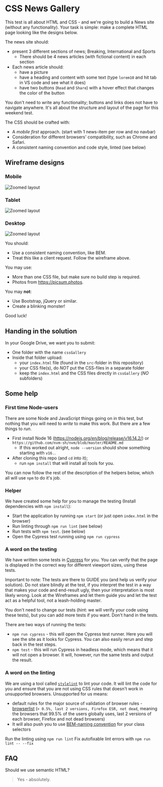# CSS News Gallery

This test is all about HTML and CSS - and we're going to build a News site (without any functionality). Your task is simple: make a complete HTML page looking like the designs below.

The news site should:

- present 3 different sections of news; Breaking, International and Sports
  - There should be 4 news articles (with fictional content) in each section
- Each news article should:
  - have a picture
  - have a heading and content with some text (type `lorem10` and hit tab in VS code and see what it does)
  - have two buttons (`Read` and `Share`) with a hover effect that changes the color of the button

You don't need to write any functionality; buttons and links does not have to navigate anywhere. It's all about the structure and layout of the page for this weekend test.

The CSS should be crafted with:

- A *mobile first* approach. (start with 1 news-item per row and no navbar)
- Consideration for different browsers' compatibility, such as Chrome and Safari.
- A consistent naming convention and code style, linted (see below)

## Wireframe designs

### Mobile

![Zoomed layout](assets/mobile.jpg)

### Tablet

![Zoomed layout](assets/tablet.jpg)

### Desktop

![Zoomed layout](assets/desktop.jpg)

You should:

- Use a consistent naming convention, like BEM.
- Treat this like a client request. Follow the wireframe above.

You may use:

- More than one CSS file, but make sure no build step is required.
- Photos from <https://picsum.photos>.

You may **not**:

- Use Bootstrap, jQuery or similar.
- Create a blinking monster!

Good luck!

## Handing in the solution

In your Google Drive, we want you to submit:

- One folder with the name `cssGallery`
- Inside that folder upload:
  - your `index.html` file (found in the `src`-folder in this repository)
  - your CSS file(s), do *NOT* put the CSS-files in a separate folder
  - keep the `index.html` and the CSS files directly in `cssGallery` (*NO* subfolders)

## Some help

### First time Node-users

There are some Node and JavaScript things going on in this test, but nothing that you will need to *write* to make this work. But there are a few things to *run*.

- First install Node 16 (<https://nodejs.org/en/blog/release/v16.14.2/>) or `https://github.com/nvm-sh/nvm/blob/master/README.md`
  - If this worked out alright, `node --version` should show something starting with `v16.`.
- After cloning this repo (and `cd` into it);
  - run `npm install` that will install all tools for you.

You can now follow the rest of the description of the helpers below, which all will use `npm` to do it's job.

### Helper

We have created some help for you to manage the testing (Install dependencies with `npm install`):

- Start the application by running `npm start` (or just open `index.html` in the browser)
- Run linting through `npm run lint` (see below)
- Run tests with `npm test`. (see below)
- Open the Cypress test running using `npm run cypress`

### A word on the testing

We have written some tests in [Cypress](https://www.cypress.io/) for you. You can verify that the page is displayed in the correct way for different viewport sizes, using these tests.

Important to note: The tests are there to GUIDE you (and help us verify your solution). Do not stare blindly at the test, if you interpret the test in a way that makes your code and end-result ugly, then your interpretation is most likely wrong. Look at the Wireframes and let them guide you and let the test act as a helpful tool, not a leash-holding master.

You don't need to change our tests (hint: we will verify your code using these tests), but you can add more tests if you want. Don't hand in the tests.

There are two ways of running the tests:

- `npm run cypress` - this will open the Cypress test runner. Here you will see the site as it looks for Cypress. You can also easily rerun and step back in the test steps.
- `npm test` - this will run Cypress in headless mode, which means that it will not open a browser. It will, however, run the same tests and output the result.

### A word on the linting

We are using a tool called [`stylelint`](https://www.npmjs.com/package/stylelint) to lint your code. It will lint the code for you and ensure that you are not using CSS rules that doesn't work in unsupported browsers. Unsupported for us means:

- default rules for the major source of validation of browser rules - [browserlist](https://github.com/browserslist/browserslist) (`> 0.5%, last 2 versions, Firefox ESR, not dead`, meaning the browsers that 99.5% of the users globally uses, last 2 versions of each browser, Firefox and not dead browsers)
- It will also push you to use [BEM-naming convention](http://getbem.com) for your class selectors

Run the linting using `npm run lint`
Fix autofixable lint errors with `npm run lint -- --fix`

## FAQ

Should we use semantic HTML?
> Yes - absolutely.
